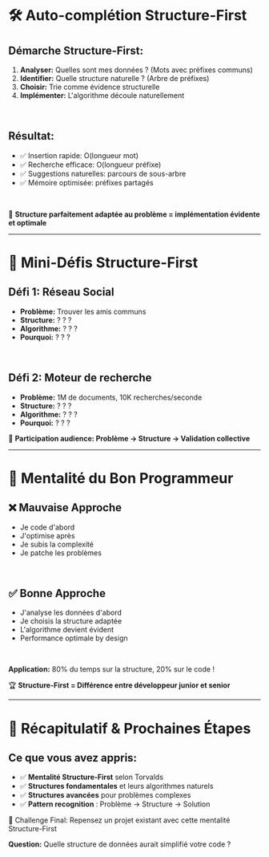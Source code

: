 # 🛠️ Auto-complétion Structure-First

## Démarche Structure-First:
1. **Analyser:** Quelles sont mes données ? (Mots avec préfixes communs)
2. **Identifier:** Quelle structure naturelle ? (Arbre de préfixes)
3. **Choisir:** Trie comme évidence structurelle
4. **Implémenter:** L'algorithme découle naturellement

<br>

## Résultat:
- ✅ Insertion rapide: O(longueur mot)
- ✅ Recherche efficace: O(longueur préfixe)
- ✅ Suggestions naturelles: parcours de sous-arbre
- ✅ Mémoire optimisée: préfixes partagés

<br>

🎯 **Structure parfaitement adaptée au problème = implémentation évidente et optimale**

<!--

 -->

---

# 🧩 Mini-Défis Structure-First

## Défi 1: Réseau Social
- **Problème:** Trouver les amis communs
- **Structure:** ? ? ?
- **Algorithme:** ? ? ?
- **Pourquoi:** ? ? ? 

<br>

## Défi 2: Moteur de recherche
- **Problème:** 1M de documents, 10K recherches/seconde
- **Structure:** ? ? ?
- **Algorithme:** ? ? ?
- **Pourquoi:** ? ? ? 

🎲 **Participation audience: Problème → Structure → Validation collective**

<!-- 
## Trouver les amis communs entre deux utilisateurs
- Problème: Trouver les amis communs entre deux utilisateurs
- Structure: Graphe + Sets pour intersection
- Algorithme: Intersection entre Set(A) et Set(B)
- Pourquoi: Recherche rapide + structure relationnelle naturelle

🟢 Problème :
On vous donne deux utilisateurs dans un réseau social (ex. Alice et Bob), et on veut savoir quels amis ils ont en commun.
C’est une opération fréquente : recommandations d’amis, mutual friends sur Facebook, suggestions de groupes, etc.

🟦 Structure :
- **Graphe** :
Chaque utilisateur est un nœud, chaque relation d’amitié est une arête non-orientée (si A est ami avec B, B l’est aussi).
- **Ensembles (Sets)** :
Les amis de chaque utilisateur sont stockés dans un Set. Pourquoi ?
Car on va ensuite vouloir savoir qui est à la fois dans le Set de A ET dans le Set de B, c’est exactement ce que font les ensembles avec l’opération intersection.

🛠️ Algorithme :
- On prend tous les amis de A et les met dans un Set(A)
- On prend tous les amis de B et les met dans un Set(B)
- On fait Set(A) ∩ Set(B) — cette opération est rapide car l’accès à un Set est en O(1), et l’intersection prend O(min(n, m)).

👉 Autre possibilité : garder un seul des deux comme set, et itérer sur l’autre en testant set.has(x) pour chaque élément.

💡 Pourquoi cette combinaison est optimale ?
- Le graphe est parfait pour modéliser les relations : vous pouvez facilement visualiser ou naviguer dans le réseau d’utilisateurs.
- Les sets rendent l’opération de recherche très rapide, beaucoup plus que deux boucles imbriquées.
- Ce schéma est scalable : il fonctionne même si vous avez 1 million d’utilisateurs.


Si vos données sont relationnelles (qui est connecté à qui), utilisez un graphe.
Et si vous avez besoin de croiser rapidement des groupes, les sets sont vos alliés pour la performance.



## Moteur de recherche
- Problème: 1M de documents, 10K recherches/seconde
- Structure: Inverted Index (Hash Table + Listes triées)
- Algorithme: Hash pour mots → Binary search dans listes
- Pourquoi: O(1) + O(log n) = rapide et scalable : Temps constant pour trouver un mot, puis temps logarithmique pour explorer les documents associés

🟢 Problème :
Vous devez construire un moteur de recherche capable de trouver rapidement les documents qui contiennent un ou plusieurs mots-clés.
Contrainte : volume massif (1M de documents), et forte fréquence de requêtes (10K/sec).
On veut répondre en moins d’une seconde, idéalement en quelques millisecondes.

🟦 Structure :
On utilise une structure appelée index inversé :
- Une HashMap où chaque mot est une clé (ex: "chat"),
- La valeur est une liste triée d’identifiants de documents contenant ce mot (ex: [1, 4, 8, 120]).

💡 C’est l’inverse d’un index classique (doc → mots) : ici, on part du mot-clé, et on trouve tous les documents associés.

🛠️ Algorithme :
- Lors d’une recherche, on découpe la requête (ex: "chat noir") en mots.
- Pour chaque mot, on hash le mot-clé pour accéder à la liste d’ID via la HashMap (accès O(1)).
- Si plusieurs mots : on effectue une intersection de ces listes (opération rapide grâce au tri, ex : recherche binaire ou fusion type merge sort).
- On retourne les documents trouvés, parfois triés par pertinence (via score, fréquence TF-IDF, etc.).

💡 Pourquoi cette structure ?
- Accès ultra-rapide grâce au hachage : map.get("mot") = O(1)
- Les listes d’IDs étant triées, on peut faire des opérations d’union/intersection en O(n) ou O(log n) (recherche binaire).
- L’index inversé est scalable : on peut le sharder (partitionner) pour du traitement distribué, ou le stocker en cache/mémoire.


Le choix de la structure est ce qui permet à Google ou Elasticsearch de répondre en quelques millisecondes, même avec des milliards de pages.

Sans index inversé, un moteur de recherche devrait parcourir tous les documents à chaque requête, ce qui serait impossible à cette échelle.


-->

---

# 🧠 Mentalité du Bon Programmeur

## ❌ Mauvaise Approche
- Je code d'abord
- J'optimise après
- Je subis la complexité
- Je patche les problèmes
  
<br>

## ✅ Bonne Approche
- J'analyse les données d'abord
- Je choisis la structure adaptée
- L'algorithme devient évident
- Performance optimale by design

<br>

**Application:** 80% du temps sur la structure, 20% sur le code !

🏆 **Structure-First = Différence entre développeur junior et senior**

<!--
### ❌ Mauvaise Approche :

Beaucoup de développeurs, surtout débutants, plongent directement dans le code. Ils pensent : “Je vais coder un truc vite fait, et j’optimiserai plus tard.”

Mais cette approche mène souvent à :
- Du code spaghetti difficile à maintenir
- Des performances mauvaises
- Des patchs, des hacks, des rustines
- Et un projet qui s’écroule quand la complexité augmente

💥 Résultat : on ne maîtrise plus rien, on subit le système au lieu de le contrôler.

### ✅ Bonne Approche :

Les meilleurs ingénieurs – qu’ils bossent chez Google, sur le noyau Linux, ou sur un projet perso – adoptent une approche structurelle :
- Comprendre les données (forme, volume, access patterns)
- Choisir la bonne structure de données
- L’algorithme devient presque évident
- Le code est plus simple, plus rapide, plus fiable

📌 Ce mindset est anti-héroïque : pas besoin de patchs, de magie, ou d’optimisations au chausse-pied.
Tout est fluide dès le départ.

### 🛠️ Application concrète :
Consacrez 80% du temps à choisir/design la structure de données, et seulement 20% à l’implémentation.

> "Give me six hours to chop down a tree and I will spend the first four sharpening the axe."
> 
> **— Abraham Lincoln**

Cette citation résume tout :
Prendre le temps de réfléchir AVANT d’agir est ce qui fait toute la différence entre un développeur junior… et un développeur senior(des fois).

-->

---

# 🎯 Récapitulatif & Prochaines Étapes

## Ce que vous avez appris:
- ✅ **Mentalité Structure-First** selon Torvalds
- ✅ **Structures fondamentales** et leurs algorithmes naturels
- ✅ **Structures avancées** pour problèmes complexes
- ✅ **Pattern recognition** : Problème → Structure → Solution

🚀 Challenge Final:
Repensez un projet existant avec cette mentalité Structure-First

**Question:** Quelle structure de données aurait simplifié votre code ?

<!--
🧠 Ce que vous avez appris aujourd’hui :
- L’approche Structure-First inspirée de Torvalds (le créateur de Linux). Ce n’est pas une théorie : c’est une pratique utilisée par les meilleurs.
- Les structures fondamentales (tableaux, listes, arbres, graphes) et leur lien direct avec les algorithmes classiques (recherche, tri, parcours…).
- Les structures avancées (cache, structures probabilistes, persistantes, distribuées) pour adresser des problèmes modernes : big data, moteur de recherche, réseau social, etc.
- Et surtout : le pattern universel →
👉 Problème → Structure → Solution évidente et scalable

🚀 Challenge final (à lancer à l’audience) :

Prenez un de vos projets existants. Posez-vous la question :
“Si je devais le refaire, avec la mentalité Structure-First… quelle structure de données aurais-je dû utiliser dès le départ ?”

Cette réflexion permet souvent de réécrire 200 lignes de code en 20, tout en gagnant en clarté et performance.

📌 Conclusion à marteler :

“Ce n’est pas le code qui fait la magie…
C’est la structure qu’il manipule.”

-->
